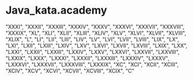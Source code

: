 # Java_kata.academy

"XXXI", "XXXII", "XXXIII", "XXXIV", "XXXV", "XXXVI", "XXXVII", "XXXVIII", "XXXIX", "XL",
                "XLI", "XLII", "XLIII", "XLIV", "XLV", "XLVI", "XLVII", "XLVIII", "XLIX", "L", "LI", "LII", "LIII", "LIV", "LV", "LVI", "LVII", "LVIII", "LIX", "LX",
                "LXI", "LXII", "LXIII", "LXIV", "LXV", "LXVI", "LXVII", "LXVIII", "LXIX", "LXX",
                "LXXI", "LXXII", "LXXIII", "LXXIV", "LXXV", "LXXVI", "LXXVII", "LXXVIII", "LXXIX", "LXXX",
                "LXXXI", "LXXXII", "LXXXIII", "LXXXIV", "LXXXV", "LXXXVI", "LXXXVII", "LXXXVIII", "LXXXIX", "XC",
                "XCI", "XCII", "XCIII", "XCIV", "XCV", "XCVI", "XCVII", "XCVIII", "XCIX", "C"
